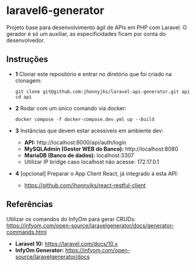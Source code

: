 # laravel6-generator

Projeto base para desenvolvimento ágil de APIs em PHP com Laravel. O gerador é só um auxiliar, as especificidades ficam por conta do desenvolvedor.

## Instruções

- **1** Clonar este repositório e entrar no diretório que foi criado na clonagem:

  ```
  git clone git@github.com:jhonnyjks/laravel-api-generator.git api
  cd api
  ```
- **2** Rodar com um único comando via docker:

  ```
  docker compose -f docker-compose.dev.yml up --build
  ```
- **3** Instâncias que devem estar acessíveis em ambiente dev:

  - **API:** http://localhost:8000/api/auth/login
  - **MySQLAdmin (Gestor WEB do Banco):** http://localhost:8080
  - **MariaDB (Banco de dados):** localhost:3307
  - Utilizar IP bridge caso localhost não acesse: 172.17.0.1
- **4** [opcional] Preparar o App Client React, já integrado a esta API:

  - https://github.com/jhonnyjks/react-restful-client

## Referências

Utilizar os comandos do InfyOm para gerar CRUDs: https://infyom.com/open-source/laravelgenerator/docs/generator-commands.html

- **Laravel 10:** https://laravel.com/docs/10.x
- **InfyOm Generator:** https://infyom.com/open-source/laravelgenerator/docs
